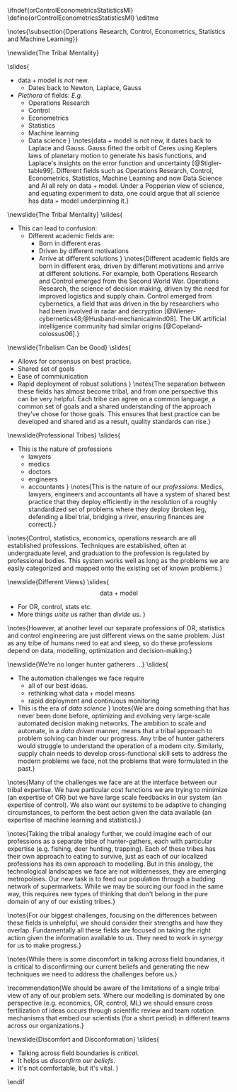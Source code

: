 \ifndef{orControlEconometricsStatisticsMl}
\define{orControlEconometricsStatisticsMl}
\editme

\notes{\subsection{Operations Research, Control, Econometrics, Statistics and Machine Learning}}

\newslide{The Tribal Mentality}

\slides{
* $\text{data} + \text{model}$ is *not* new.
    * Dates back to Newton, Laplace, Gauss 
* *Plethora* of fields: *E.g.* 
    * Operations Research
	* Control 
	* Econometrics
	* Statistics
	* Machine learning
	* Data science
}
\notes{$\text{data} + \text{model}$ is not new, it dates back to Laplace and Gauss. Gauss fitted the orbit of Ceres using Keplers laws of planetary motion to generate his basis functions, and Laplace's insights on the error function and uncertainty [@Stigler-table99]. Different fields such as Operations Research, Control, Econometrics, Statistics, Machine Learning and now Data Science and AI all rely on $\text{data} + \text{model}$. Under a Popperian view of science, and equating experiment to data, one could argue that all science has $\text{data} + \text{model}$ underpinning it.}

\newslide{The Tribal Mentality}
\slides{
* This can lead to confusion:
    * Different academic fields are:
	    * Born in different eras
		* Driven by different motivations
		* Arrive at different solutions
}
\notes{Different academic fields are born in different eras, driven by different motivations and arrive at different solutions. For example, both Operations Research and Control emerged from the Second World War. Operations Research, the science of decision making, driven by the need for improved logistics and supply chain. Control emerged from cybernetics, a field that was driven in the by researchers who had been involved in radar and decryption [@Wiener-cybernetics48;@Husband-mechanicalmind08]. The UK artificial intelligence community had similar origins [@Copeland-colossus06].}

\newslide{Tribalism Can be Good}
\slides{
* Allows for consensus on best practice.
* Shared set of goals
* Ease of commiunication
* Rapid deployment of robust solutions 
}
\notes{The separation between these fields has almost become tribal, and from one perspective this can be very helpful. Each tribe can agree on a common language, a common set of goals and a shared understanding of the approach they’ve chose for those goals. This ensures that best practice can be developed and shared and as a result, quality standards can rise.}

\newslide{Professional Tribes}
\slides{
* This is the nature of professions
    * lawyers
	* medics
	* doctors
	* engineers
	* accountants
}
\notes{This is the nature of our *professions*. Medics, lawyers, engineers and accountants all have a system of shared best practice that they deploy efficiently in the resolution of a roughly standardized set of problems where they deploy (broken leg, defending a libel trial, bridging a river, ensuring finances are correct).}

\notes{Control, statistics, economics, operations research are all established professions. Techniques are established, often at undergraduate level, and graduation to the profession is regulated by professional bodies.  This system works well as long as the problems we are easily categorized and mapped onto the existing set of known problems.}

\newslide{Different Views}
\slides{
$$\text{data} + \text{model}$$

* For OR, control, stats etc.
* More things *unite* us rather than *divide* us.
}

\notes{However, at another level our separate professions of OR, statistics and control engineering are just different views on the same problem. Just as any tribe of humans need to eat and sleep, so do these professions depend on data, modelling, optimization and decision-making.}

\newslide{We're no longer hunter gatherers ...}
\slides{
* The automation challenges we face require 
    * all of our best ideas.
	* rethinking what $\text{data}+\text{model}$ means
	* rapid deployment and continuous monitoring
* This is the era of *data science*
}
\notes{We are doing something that has never been done before, optimizing and evolving very large-scale automated decision making networks. The ambition to scale and automate, in a *data driven* manner, means that a tribal approach to problem solving can hinder our progress. Any tribe of hunter gatherers would struggle to understand the operation of a modern city. Similarly, supply chain needs to develop cross-functional skill sets to address the modern problems we face, not the problems that were formulated in the past.}

\notes{Many of the challenges we face are at the interface between our tribal expertise. We have particular cost functions we are trying to minimize (an expertise of OR) but we have large scale feedbacks in our system (an expertise of control). We also want our systems to be adaptive to changing circumstances, to perform the best action given the data available (an expertise of machine learning and statistics).}

\notes{Taking the tribal analogy further, we could imagine each of our professions as a separate tribe of hunter-gathers, each with particular expertise (e.g. fishing, deer hunting, trapping). Each of these tribes has their own approach to eating to survive, just as each of our localized professions has its own approach to modelling. But in this analogy, the technological landscapes we face are not wildernesses, they are emerging metropolises. Our new task is to feed our population through a budding network of supermarkets. While we may be sourcing our food in the same way, this requires new types of thinking that don't belong in the pure domain of any of our existing tribes.}

\notes{For our biggest challenges, focusing on the differences between these fields is unhelpful, we should consider their strengths and how they overlap. Fundamentally all these fields are focused on taking the right action given the information available to us. They need to work in *synergy* for us to make progress.}

\notes{While there is some discomfort in talking across field boundaries, it is critical to disconfirming our current beliefs and generating the new techniques we need to address the challenges before us.}

\recommendation{We should be aware of the limitations of a single tribal view of any of our problem sets. Where our modelling is dominated by one perspective (e.g. economics, OR, control, ML) we should ensure cross fertilization of ideas occurs through scientific review and team rotation mechanisms that embed our scientists (for a short period) in different teams across our organizations.}

\newslide{Discomfort and Disconformation}
\slides{
* Talking across field boundaries is *critical*.
* It helps us *disconfirm our beliefs*.
* It's not comfortable, but it's vital.
}


\endif
